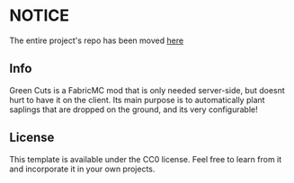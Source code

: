 # NOTICE
The entire project's repo has been moved [here](https://github.com/VenomCodeDev/GreenCuts)

## Info
Green Cuts is a FabricMC mod that is only needed server-side, but doesnt hurt to have it on the client.
Its main purpose is to automatically plant saplings that are dropped on the ground, and its very configurable!

## License

This template is available under the CC0 license. Feel free to learn from it and incorporate it in your own projects.
